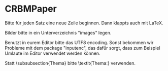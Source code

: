 CRBMPaper
=========

Bitte für jeden Satz eine neue Zeile beginnen. Dann klappts auch mit LaTeX.

Bilder bitte in ein Unterverzeichnis "images" legen.

Benutzt in eurem Editor bitte das UTF8 encoding. Sonst bekommen wir Probleme mit dem package "inputenc", das dafür sorgt, dass zum Beispiel Umlaute im Editor verwendet werden können.

Statt \subsubsection{Thema} bitte \textit{Thema:} verwenden.
